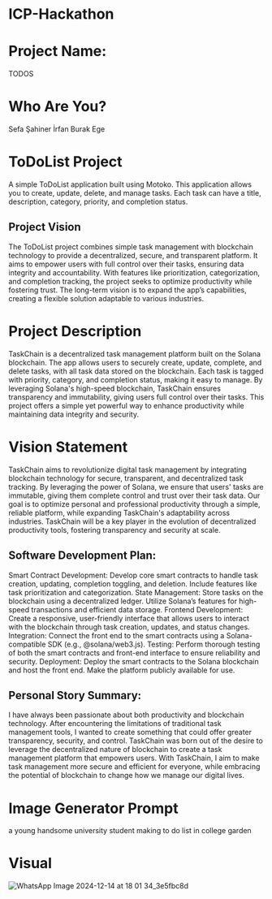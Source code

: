 # ICP-Hackathon

# Project Name:

TODOS

# Who Are You?

Sefa Şahiner
İrfan Burak Ege

# ToDoList Project

A simple ToDoList application built using Motoko. This application allows you to create, update, delete, and manage tasks. Each task can have a title, description, category, priority, and completion status.

## Project Vision

The ToDoList project combines simple task management with blockchain technology to provide a decentralized, secure, and transparent platform. It aims to empower users with full control over their tasks, ensuring data integrity and accountability. With features like prioritization, categorization, and completion tracking, the project seeks to optimize productivity while fostering trust. The long-term vision is to expand the app’s capabilities, creating a flexible solution adaptable to various industries.

# Project Description

TaskChain is a decentralized task management platform built on the Solana blockchain. The app allows users to securely create, update, complete, and delete tasks, with all task data stored on the blockchain. Each task is tagged with priority, category, and completion status, making it easy to manage. By leveraging Solana's high-speed blockchain, TaskChain ensures transparency and immutability, giving users full control over their tasks. This project offers a simple yet powerful way to enhance productivity while maintaining data integrity and security.

# Vision Statement

TaskChain aims to revolutionize digital task management by integrating blockchain technology for secure, transparent, and decentralized task tracking. By leveraging the power of Solana, we ensure that users' tasks are immutable, giving them complete control and trust over their task data. Our goal is to optimize personal and professional productivity through a simple, reliable platform, while expanding TaskChain's adaptability across industries. TaskChain will be a key player in the evolution of decentralized productivity tools, fostering transparency and security at scale.

## Software Development Plan:

Smart Contract Development: Develop core smart contracts to handle task creation, updating, completion toggling, and deletion. Include features like task prioritization and categorization.
State Management: Store tasks on the blockchain using a decentralized ledger. Utilize Solana’s features for high-speed transactions and efficient data storage.
Frontend Development: Create a responsive, user-friendly interface that allows users to interact with the blockchain through task creation, updates, and status changes.
Integration: Connect the front end to the smart contracts using a Solana-compatible SDK (e.g., @solana/web3.js).
Testing: Perform thorough testing of both the smart contracts and front-end interface to ensure reliability and security.
Deployment: Deploy the smart contracts to the Solana blockchain and host the front end. Make the platform publicly available for use.

## Personal Story Summary:

I have always been passionate about both productivity and blockchain technology. After encountering the limitations of traditional task management tools, I wanted to create something that could offer greater transparency, security, and control. TaskChain was born out of the desire to leverage the decentralized nature of blockchain to create a task management platform that empowers users. With TaskChain, I aim to make task management more secure and efficient for everyone, while embracing the potential of blockchain to change how we manage our digital lives.

# Image Generator Prompt

a young handsome university student making to do list in college garden

# Visual

![WhatsApp Image 2024-12-14 at 18 01 34_3e5fbc8d](https://github.com/user-attachments/assets/b571e2a9-5edf-453e-87bb-dc2ccf07de38)




